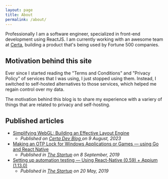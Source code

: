 ```yaml
---
layout: page
title: About
permalink: /about/
---
```


Professionally I am a software engineer, specialized in front-end development using ReactJS. I am currently working with an awesome team at [Certa](https://getcerta.com), building a product that's being used by Fortune 500 companies.

## Motivation behind this site

Ever since I started reading the "Terms and Conditions" and "Privacy Policy" of services that I was using, I just stopped using them. Instead, I switched to self-hosted alternatives to those services, which helped me regain control over my data. 

The motivation behind this blog is to share my experience with a variery of things that are related to privacy and self-hosting.

## Published articles

- [Simplifying WebGL: Building an Effective Layout Engine](https://blog.certa.dev/building-a-layout-engine-for-webgl)
  - _Published on [Certa Dev Blog ](https://blog.certa.dev/) on 9 August, 2023_
- [Making an OTP Lock for Windows Applications or Games — using Go and React Native](https://medium.com/swlh/making-games-application-lock-using-go-and-react-native-71090d0af65c)
  - _Published in [The Startup](https://medium.com/swlh) on 8 September, 2019_
- [Setting up automation testing — Using React-Native (0.59) + Appium (1.13.0)](https://medium.com/swlh/automation-testing-using-react-native-and-appium-on-ubuntu-ddfddc0c29fe)
  - _Published in [The Startup](https://medium.com/swlh) on 20 May, 2019_